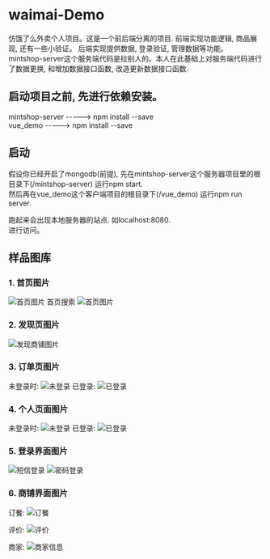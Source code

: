 # waimai-Demo
仿饿了么外卖个人项目。这是一个前后端分离的项目. 前端实现功能逻辑, 商品展现, 还有一些小验证。 后端实现提供数据, 登录验证, 管理数据等功能。  
mintshop-server这个服务端代码是拉别人的。本人在此基础上对服务端代码进行了数据更换, 和增加数据接口函数, 改造更新数据接口函数.

## 启动项目之前, 先进行依赖安装。
mintshop-server -----> npm install --save  
vue_demo -----> npm install --save  

## 启动
假设你已经开启了mongodb(前提), 先在mintshop-server这个服务器项目里的根目录下(/mintshop-server) 运行npm start.  
然后再在vue_demo这个客户端项目的根目录下(/vue_demo) 运行npm run server.  

跑起来会出现本地服务器的站点. 如localhost:8080.  
进行访问。  

## 样品图库
### 1. 首页图片
![首页图片](/home/gao/桌面/vue项目/README_IMG/首页.png  "首页")
首页搜索
![首页图片](/home/gao/桌面/vue项目/README_IMG/搜索.png  "首页搜索") 

### 2. 发现页图片
![发现商铺图片](/home/gao/桌面/vue项目/README_IMG/发现.png  "发现")

### 3. 订单页图片
未登录时:
![未登录](/home/gao/桌面/vue项目/README_IMG/未登录订单页面.png  "订单")
已登录:
![已登录](/home/gao/桌面/vue项目/README_IMG/登录了的订单页面.png  "订单")

### 4. 个人页面图片
未登录时:
![未登录](/home/gao/桌面/vue项目/README_IMG/未登录的个人页面.png  "个人")
已登录:
![已登录](/home/gao/桌面/vue项目/README_IMG/登录了的个人页面.png  "个人")

### 5. 登录界面图片
![短信登录](/home/gao/桌面/vue项目/README_IMG/短信登录页面.png  "登录")
![密码登录](/home/gao/桌面/vue项目/README_IMG/密码登录页面.png  "登录")

### 6. 商铺界面图片
订餐:
![订餐](/home/gao/桌面/vue项目/README_IMG/商铺点餐.png  "商铺")

评价:
![评价](/home/gao/桌面/vue项目/README_IMG/商铺评论.png  "商铺")

商家:
![商家信息](/home/gao/桌面/vue项目/README_IMG/商铺商家信息.png  "商铺")